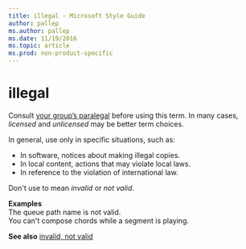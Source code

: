```yaml
---
title: illegal - Microsoft Style Guide
author: pallep
ms.author: pallep
ms.date: 11/19/2016
ms.topic: article
ms.prod: non-product-specific
---
```


# illegal

Consult [your group’s paralegal](https://microsoft.sharepoint.com/sites/lcaweb/Pages/Applications/LegalContact.aspx) before using this term. In many cases, *licensed* and *unlicensed* may be better term choices. 

In general, use only in specific situations, such as:

  - In software, notices about making illegal copies.
  - In local content, actions that may violate local laws.
  - In reference to the violation of international law. 

Don't use to mean *invalid* or *not valid*.

**Examples**  
The queue path name is not valid.   
You can't compose chords while a segment is playing.

**See also**  [invalid, not valid](/style-guide/a-z-word-list-term-collections/i/invalid-not-valid)
